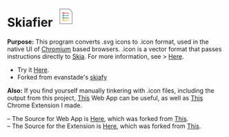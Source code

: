 # Skiafier <img src="https://raw.githubusercontent.com/Alex313031/skiafier/main/thumb.png" width="48">

__Purpose:__ This program converts .svg icons to .icon format, used in the native UI of <a href="https://www.chromium.org/">Chromium</a> based browsers. .icon is a vector format that passes instructions directly to <a href="https://skia.org/">Skia</a>. For more information, see > <a href="https://chromium.googlesource.com/chromium/src/+/main/components/vector_icons/README.md">Here</a>.

 - Try it [Here](https://thorium.rocks/misc/skiafier/skiafy.html).
 - Forked from evanstade's [skiafy](https://github.com/evanstade/skiafy)

__Also:__ If you find yourself manually tinkering with .icon files, including the output from this project, [This](https://github.com/michaelwasserman/vector-icon-app) Web App can be useful, as well as [This](https://chrome.google.com/webstore/detail/chromium-vector-icon-pain/cnlndebkegcfnbiknohgneobakigplhf) Chrome Extension I made.

 &ndash; The Source for Web App is [Here](https://github.com/Alex313031/vector-icon-app), which was forked from [This](https://github.com/michaelwasserman/vector-icon-app). \
 &ndash; The Source for the Extension is [Here](https://github.com/Alex313031/Chromium-Vector-Icons), which was forked from [This](https://github.com/sadrulhc/vector-icons).
